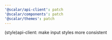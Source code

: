 ```yaml
---
'@scalar/api-client': patch
'@scalar/components': patch
'@scalar/themes': patch
---
```


(style)api-client: make input styles more consistent

